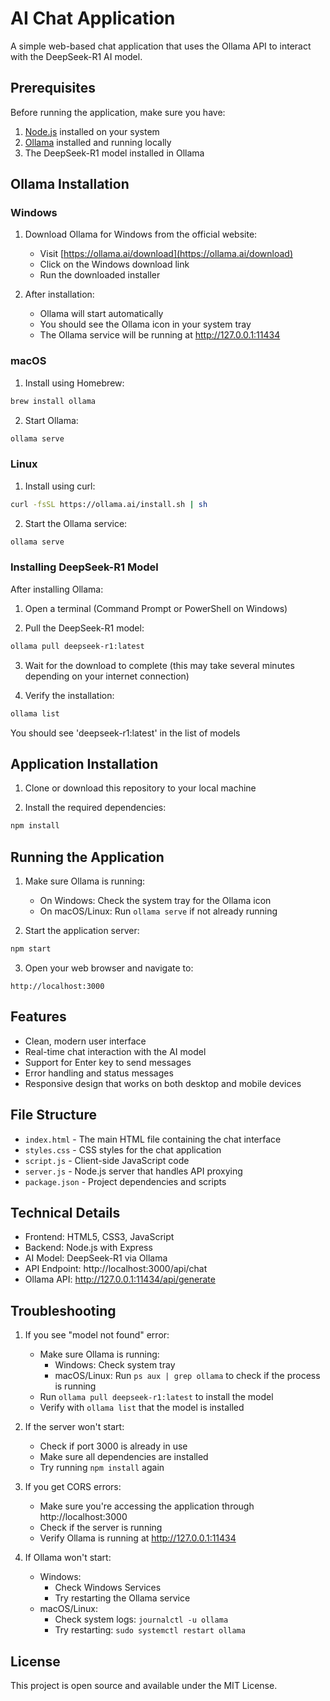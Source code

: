 # AI Chat Application

A simple web-based chat application that uses the Ollama API to interact with the DeepSeek-R1 AI model.

## Prerequisites

Before running the application, make sure you have:

1. [Node.js](https://nodejs.org/) installed on your system
2. [Ollama](https://ollama.ai/) installed and running locally
3. The DeepSeek-R1 model installed in Ollama

## Ollama Installation

### Windows
1. Download Ollama for Windows from the official website:
   - Visit [https://ollama.ai/download](https://ollama.ai/download)
   - Click on the Windows download link
   - Run the downloaded installer

2. After installation:
   - Ollama will start automatically
   - You should see the Ollama icon in your system tray
   - The Ollama service will be running at http://127.0.0.1:11434

### macOS
1. Install using Homebrew:
```bash
brew install ollama
```

2. Start Ollama:
```bash
ollama serve
```

### Linux
1. Install using curl:
```bash
curl -fsSL https://ollama.ai/install.sh | sh
```

2. Start the Ollama service:
```bash
ollama serve
```

### Installing DeepSeek-R1 Model

After installing Ollama:

1. Open a terminal (Command Prompt or PowerShell on Windows)

2. Pull the DeepSeek-R1 model:
```bash
ollama pull deepseek-r1:latest
```

3. Wait for the download to complete (this may take several minutes depending on your internet connection)

4. Verify the installation:
```bash
ollama list
```
You should see 'deepseek-r1:latest' in the list of models

## Application Installation

1. Clone or download this repository to your local machine

2. Install the required dependencies:
```bash
npm install
```

## Running the Application

1. Make sure Ollama is running:
   - On Windows: Check the system tray for the Ollama icon
   - On macOS/Linux: Run `ollama serve` if not already running

2. Start the application server:
```bash
npm start
```

3. Open your web browser and navigate to:
```
http://localhost:3000
```

## Features

- Clean, modern user interface
- Real-time chat interaction with the AI model
- Support for Enter key to send messages
- Error handling and status messages
- Responsive design that works on both desktop and mobile devices

## File Structure

- `index.html` - The main HTML file containing the chat interface
- `styles.css` - CSS styles for the chat application
- `script.js` - Client-side JavaScript code
- `server.js` - Node.js server that handles API proxying
- `package.json` - Project dependencies and scripts

## Technical Details

- Frontend: HTML5, CSS3, JavaScript
- Backend: Node.js with Express
- AI Model: DeepSeek-R1 via Ollama
- API Endpoint: http://localhost:3000/api/chat
- Ollama API: http://127.0.0.1:11434/api/generate

## Troubleshooting

1. If you see "model not found" error:
   - Make sure Ollama is running:
     - Windows: Check system tray
     - macOS/Linux: Run `ps aux | grep ollama` to check if the process is running
   - Run `ollama pull deepseek-r1:latest` to install the model
   - Verify with `ollama list` that the model is installed

2. If the server won't start:
   - Check if port 3000 is already in use
   - Make sure all dependencies are installed
   - Try running `npm install` again

3. If you get CORS errors:
   - Make sure you're accessing the application through http://localhost:3000
   - Check if the server is running
   - Verify Ollama is running at http://127.0.0.1:11434

4. If Ollama won't start:
   - Windows: 
     - Check Windows Services
     - Try restarting the Ollama service
   - macOS/Linux:
     - Check system logs: `journalctl -u ollama`
     - Try restarting: `sudo systemctl restart ollama`

## License

This project is open source and available under the MIT License. 